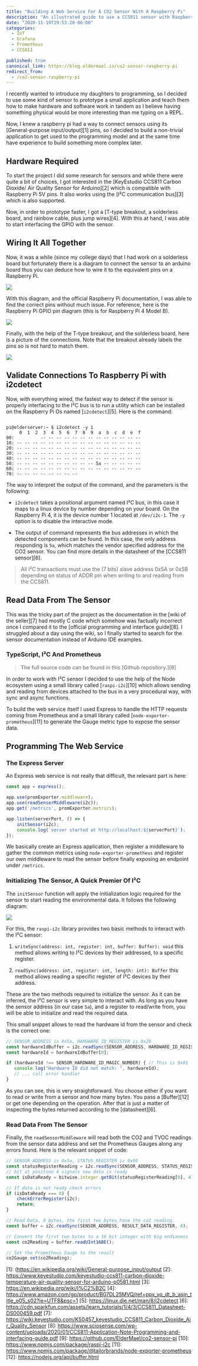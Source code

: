 ```yaml
---
title: "Building A Web Service For A CO2 Sensor With A Raspberry Pi"
description: "An illustrated guide to use a CCS811 sensor with Raspberry Pi"
date: "2020-11-19T19:53:28-06:00"
categories: 
  - IoT
  - Grafana
  - Prometheus
  - CCS811

published: true
canonical_link: https://blog.eldermael.io/co2-sensor-raspberry-pi
redirect_from:
  - /co2-sensor-raspberry-pi
---
```


I recently wanted to introduce my daughters to programming, so I decided
to use some kind of sensor to prototype a small application and teach them
how to make hardware and software work in tandem as I believe having something
physical would be more interesting than me typing on a REPL.

Now, I knew a raspberry pi had a way to connect sensors using its [General-purpose
input/output][1] pins, so I decided to build a non-trivial application to 
get used to the programming model and at the same time have experience to build 
something more complex later.

## Hardware Required

To start the project I did some research for sensors and while there were quite a
bit of choices, I got interested in the [KeyEstudio CCS811 Carbon Dioxide/ Air Quality 
Sensor for Arduino][2] which is compatible with Raspberry Pi 5V pins. It also works 
using the [I²C communication bus][3] which is also supported.

Now, in order to prototype faster, I got a [T-type breakout, a solderless board, and
rainbow cable, plus jump wires][4]. With this at hand, I was able to start interfacing 
the GPIO with the sensor.

## Wiring It All Together

Now, it was a while (since my college days) that I had work on a solderless board but
fortunately there is a diagram to connect the sensor to an arduino board thus you
can deduce how to wire it to the equivalent pins on a Raspberry Pi.

![](./sensor-connection.png)

With this diagram, and the official Raspberry Pi documentation, I was able to find the
correct pins without much issue. For reference, here is the Raspberry Pi GPIO pin
diagram (this is for Raspberry Pi 4 Model B).

![](./gpio-pins.png)

Finally, with the help of the T-type breakout, and the solderless board, here is a picture
of the connections. Note that the breakout already labels the pins so is not hard
to match them.

![](./solderless-board-connections.jpeg)

## Validate Connections To Raspberry Pi with i2cdetect

Now, with everything wired, the fastest way to detect if the sensor is properly interfacing
to the I²C bus is to run a utility which can be installed on the Raspberry Pi Os named
[`i2cdetect`][5]. Here is the command:

```shell script

pi@elderserver:~ $ i2cdetect -y 1
     0  1  2  3  4  5  6  7  8  9  a  b  c  d  e  f
00:          -- -- -- -- -- -- -- -- -- -- -- -- --
10: -- -- -- -- -- -- -- -- -- -- -- -- -- -- -- --
20: -- -- -- -- -- -- -- -- -- -- -- -- -- -- -- --
30: -- -- -- -- -- -- -- -- -- -- -- -- -- -- -- --
40: -- -- -- -- -- -- -- -- -- -- -- -- -- -- -- --
50: -- -- -- -- -- -- -- -- -- -- 5a -- -- -- -- --
60: -- -- -- -- -- -- -- -- -- -- -- -- -- -- -- --
70: -- -- -- -- -- -- -- --

```

The way to interpret the output of the command, and the parameters is the following:

*  `i2cdetect` takes a positional argument named I²C bus, in this case it maps to a
    linux device by number depending on your board. On the Raspberry Pi 4, it is the
    device number 1 located at `/dev/i2c-1`. The `-y` option is to disable the interactive
    mode.

*  The output of command represents the bus addresses in which the detected components
   can be found. In this case, the only address responding is `5a`, which matches the
   vendor specified address for the CO2 sensor. You can find more details in the
   datasheet of the [CCS811 sensor][6].
   
> All I²C transactions must use the (7 bits) slave address 0x5A or 0x5B depending on 
> status of ADDR pin when writing to and reading from the CCS811.

## Read Data From The Sensor

This was the tricky part of the project as the documentation in the [wiki of the seller][7]
had mostly C code which somehow was factually incorrect once I compared it to the
[official programming and interface guide][8]. I struggled about a day using the wiki, so
I finally started to search for the sensor documentation instead of Arduino IDE examples.

### TypeScript, I²C And Prometheus

> The full source code can be found in this [Github repository.][9]

In order to work with I²C sensor I decided to use the help of the Node ecosystem using a
small library called [`raspi-i2c`][10] which allows sending and reading from devices
attached to the bus in a very procedural way, with sync and async functions.

To build the web service itself I used Express to handle the HTTP requests coming from
Prometheus and a small library called [`node-exporter-prometheus`][11] to generate the Gauge
metric type to expose the sensor data.

## Programming The Web Service

### The Express Server

An Express web service is not really that difficult, the relevant part is here:

```javascript
const app = express();

app.use(promExporter.middleware);
app.use(readSensorMiddleware(i2c));
app.get('/metrics', promExporter.metrics);

app.listen(serverPort, () => {
    initSensor(i2c);
    console.log(`server started at http://localhost:${serverPort}`);
});
```

We basically create an Express application, then register a middleware to gather the
common metrics using `node-exporter-prometheus` and register our own middleware to read
the sensor before finally exposing an endpoint under `/metrics`.

### Initializing The Sensor, A Quick Premier Of I²C

The `initSensor` function will apply the initialization logic required for the
sensor to start reading the environmental data. It follows the following diagram:

![](./state-machine.png)

For this, the `raspi-i2c` library provides two basic methods to interact with the
I²C sensor:

1. `writeSync(address: int, register: int, buffer: Buffer): void` this method allows
    writing to I²C devices by their addressed, to a specific register.

1. `readSync(address: int, register: int, length: int): Buffer` this method allows
    reading a specific register of I²C devices by their address.
    
These are the two methods required to initialize the sensor. As it can be inferred,
the I²C sensor is very simple to interact with. As long as you have the sensor
address (in our case `5a`), and a register to read/write from, you will be able to
initialize and read the required data.

 This small snippet allows to read the hardware id from the sensor and check is the
 correct one:
 
 ```javascript
// SENSOR_ADDRESS is 0x5a, HARDWARE_ID_REGISTER is 0x20
const hardwareIdBuffer = i2c.readSync(SENSOR_ADDRESS, HARDWARE_ID_REGISTER, 1);
const hardwareId = hardwareIdBuffer[0];

if (hardwareId !== SENSOR_HARDWARE_ID_MAGIC_NUMBER) { // This is 0x81
    console.log("Hardware ID did not match: ", hardwareId);
    // ... call error handler
}
```

As you can see, this is very straightforward. You choose either if you want to read
or write from a sensor and how many bytes. You pass a [Buffer][12] or get one
depending on the operation. After that is just a matter of inspecting the bytes
returned according to the [datasheet][6].

### Read Data From The Sensor

Finally, the `readSensorMiddleware` will read both the CO2 and TVOC readings from the
sensor data address and set the Prometheus Gauges along any errors found. Here is
the relevant snippet of code:

```javascript
// SENSOR_ADDRESS is 0x5a, STATUS_REGISTER is 0x00
const statusRegisterReading = i2c.readSync(SENSOR_ADDRESS, STATUS_REGISTER, 1);
// bit at position 4 signals new data is ready
const isDataReady = bitwise.integer.getBit(statusRegisterReading[0], 4);

// If data is not ready check errors
if (isDataReady === 0) {
    checkErrorRegister(i2c);
    return;
}

// Read Data, 8 bytes, the first two bytes have the co2 reading
const buffer = i2c.readSync(SENSOR_ADDRESS, RESULT_DATA_REGISTER, 8);

// Convert the first two bytes to a 16 bit integer with big endianess
const co2Reading = buffer.readUInt16BE();

// Set the Prometheus Gauge to the result
co2Gauge.set(co2Reading);
```


[1]: (https://en.wikipedia.org/wiki/General-purpose_input/output
[2]: https://www.keyestudio.com/keyestudio-ccs811-carbon-dioxide-temperature-air-quality-sensor-for-arduino-p0581.html
[3]: https://en.wikipedia.org/wiki/I%C2%B2C
[4]: https://www.amazon.com/gp/product/B07DL25MVQ/ref=ppx_yo_dt_b_asin_title_o05_s02?ie=UTF8&psc=1
[5]: https://linux.die.net/man/8/i2cdetect
[6]: https://cdn.sparkfun.com/assets/learn_tutorials/1/4/3/CCS811_Datasheet-DS000459.pdf
[7]: https://wiki.keyestudio.com/KS0457_keyestudio_CCS811_Carbon_Dioxide_Air_Quality_Sensor
[8]: https://www.sciosense.com/wp-content/uploads/2020/01/CCS811-Application-Note-Programming-and-interfacing-guide.pdf
[9]: https://github.com/ElderMael/co2-sensor-pi
[10]: https://www.npmjs.com/package/raspi-i2c
[11]: https://www.npmjs.com/package/@tailorbrands/node-exporter-prometheus
[12]: https://nodejs.org/api/buffer.html
